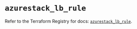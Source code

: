 # `azurestack_lb_rule`

Refer to the Terraform Registry for docs: [`azurestack_lb_rule`](https://registry.terraform.io/providers/hashicorp/azurestack/1.0.0/docs/resources/lb_rule).
